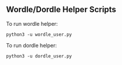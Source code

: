 ## Wordle/Dordle Helper Scripts

To run wordle helper:
```
python3 -u wordle_user.py
```

To run dordle helper:
```
python3 -u dordle_user.py
```

